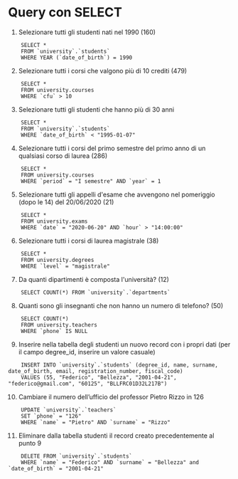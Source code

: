 # Query con SELECT

1. Selezionare tutti gli studenti nati nel 1990 (160)

```
    SELECT *
    FROM `university`.`students`
    WHERE YEAR (`date_of_birth`) = 1990
```

2. Selezionare tutti i corsi che valgono più di 10 crediti (479)

```
    SELECT *
    FROM university.courses
    WHERE `cfu` > 10
```

3. Selezionare tutti gli studenti che hanno più di 30 anni

```
    SELECT *
    FROM `university`.`students`
    WHERE `date_of_birth` < "1995-01-07"
```

4. Selezionare tutti i corsi del primo semestre del primo anno di un qualsiasi corso di laurea (286)

```
    SELECT *
    FROM university.courses
    WHERE `period` = "I semestre" AND `year` = 1
```

5. Selezionare tutti gli appelli d'esame che avvengono nel pomeriggio (dopo le 14) del 20/06/2020 (21)

```
    SELECT *
    FROM university.exams
    WHERE `date` = "2020-06-20" AND `hour` > "14:00:00"
```

6. Selezionare tutti i corsi di laurea magistrale (38)

```
    SELECT *
    FROM university.degrees
    WHERE `level` = "magistrale"
```

7. Da quanti dipartimenti è composta l'università? (12)

```
    SELECT COUNT(*) FROM `university`.`departments`
```

8. Quanti sono gli insegnanti che non hanno un numero di telefono? (50)

```
    SELECT COUNT(*)
    FROM university.teachers
    WHERE `phone` IS NULL
```

9. Inserire nella tabella degli studenti un nuovo record con i propri dati (per il campo degree_id, inserire un valore casuale)

```
    INSERT INTO `university`.`students` (degree_id, name, surname, date_of_birth, email, registration_number, fiscal_code)
    VALUES (55, "Federico", "Bellezza", "2001-04-21", "federico@gmail.com", "60125", "BLLFRC01D32L217B")
```

10. Cambiare il numero dell’ufficio del professor Pietro Rizzo in 126

```
    UPDATE `university`.`teachers`
    SET `phone` = "126"
    WHERE `name` = "Pietro" AND `surname` = "Rizzo"
```

11. Eliminare dalla tabella studenti il record creato precedentemente al punto 9

```
    DELETE FROM `university`.`students`
    WHERE `name` = "Federico" AND `surname` = "Bellezza" and `date_of_birth` = "2001-04-21"
```
